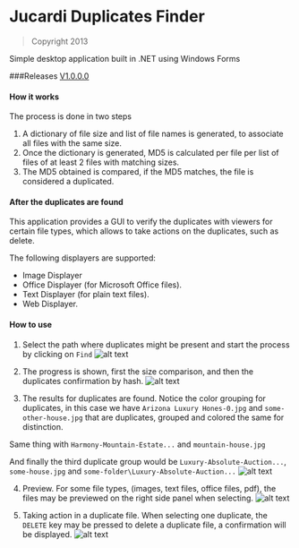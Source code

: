 Jucardi Duplicates Finder
=========================

> Copyright 2013



Simple desktop application built in .NET using Windows Forms

###Releases 
[V1.0.0.0](https://github.com/jucardi/DuplicatesFinder/raw/master/releases/Jucardi.DuplicatesFinder.V.1.0.0.0.zip)

#### How it works

The process is done in two steps

1. A dictionary of file size and list of file names is generated, to associate
all files with the same size.
2. Once the dictionary is generated, MD5 is calculated per file per list of files
of at least 2 files with matching sizes.
3. The MD5 obtained is compared, if the MD5 matches, the file is considered a duplicated.

#### After the duplicates are found

This application provides a GUI to verify the duplicates with viewers for certain
file types, which allows to take actions on the duplicates, such as delete.

The following displayers are supported:
- Image Displayer
- Office Displayer (for Microsoft Office files).
- Text Displayer (for plain text files).
- Web Displayer.

#### How to use

1) Select the path where duplicates might be present and start the process by clicking on `Find`
![alt text](http://66.media.tumblr.com/a6d9b3496037bbc8060fb5f1de111a60/tumblr_ofq3ce4sDY1vjx81ko2_1280.png "Main Window")

2) The progress is shown, first the size comparison, and then the duplicates confirmation by hash.
![alt text](http://65.media.tumblr.com/4cafed477be4431f65d8a48061247df8/tumblr_ofq3ce4sDY1vjx81ko1_1280.png "Find in progress")

3) The results for duplicates are found. Notice the color grouping for duplicates, in this case we have `Arizona Luxury Hones-0.jpg` and `some-other-house.jpg` that are duplicates, grouped and colored the same for distinction.

Same thing with `Harmony-Mountain-Estate...` and `mountain-house.jpg`

And finally the third duplicate group would be `Luxury-Absolute-Auction...`, `some-house.jpg` and `some-folder\Luxury-Absolute-Auction...`
![alt text](http://67.media.tumblr.com/09756b50857ac7d6857fd58b8653a4d5/tumblr_ofq3ce4sDY1vjx81ko3_1280.png "Results found")

4) Preview. For some file types, (images, text files, office files, pdf), the files may be previewed on the right side panel when selecting.
![alt text](http://67.media.tumblr.com/68c6416bdf67479001e0d4970111f5b8/tumblr_ofq3ce4sDY1vjx81ko4_1280.png "Image preview")

5) Taking action in a duplicate file. When selecting one duplicate, the `DELETE` key may be pressed to delete a duplicate file, a confirmation will be displayed.
![alt text](http://65.media.tumblr.com/2b74cae0a4437a69385b4de165e77982/tumblr_ofq3ce4sDY1vjx81ko5_1280.png "Delete confirmation")
